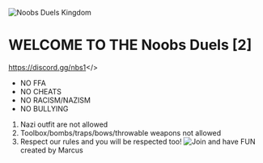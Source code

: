 ![Noobs Duels Kingdom](https://i.postimg.cc/ZRL6GV6q/yyyyyyyy.jpg)
# WELCOME TO THE **Noobs Duels [2]**
<a id="NOOBS DUELS DISCORD">https://discord.gg/nbs1</>
- NO FFA
- NO CHEATS
- NO RACISM/NAZISM
- NO BULLYING
1. Nazi outfit are not allowed
2. Toolbox/bombs/traps/bows/throwable weapons not allowed
3. Respect our rules and you will be respected too!
![Join and have FUN]([https://i.postimg.cc/cLq6cf8k/yyy222.jpg)
created by Marcus
